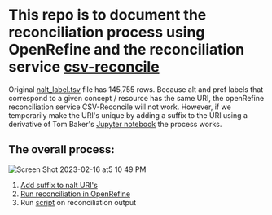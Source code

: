# This  repo  is  to  document the reconciliation process using OpenRefine and the reconciliation service [csv-reconcile](https://github.com/gitonthescene/csv-reconcile) 

Original [nalt_label.tsv](https://github.com/woody544/nalt4ma/blob/main/nalt/nalt_labels/nalt_labels.tsv) file has 145,755 rows. Because alt and pref labels that correspond to a given concept / resource has the same URI, the openRefine reconciliation service CSV-Reconcile will not work. However, if we temporarily make the URI's unique by adding a suffix to the URI using a derivative of Tom Baker's [Jupyter notebook](https://github.com/dorisavedikian/Reconciliation_Project/blob/main/CSV-Reconcile_Process/Shorter_process/Python_scripts/nalt_label.py) the process works. 





## The overall process:
![Screen Shot 2023-02-16 at5 10 49 PM](https://user-images.githubusercontent.com/109038399/219524268-e70c9bde-9355-4576-b5b7-f8c18d20cc92.png)

1. [Add suffix to nalt URI's](https://github.com/dorisavedikian/Reconciliation_Project/blob/main/CSV-Reconcile_Process/Shorter_process/Python_scripts/nalt_label.py)
2. [Run reconciliation in OpenRefine](https://github.com/dorisavedikian/Reconciliation_Project/blob/main/CSV-Reconcile_Process/Notes/Notes_csv-reconcile)
3. Run [script](https://github.com/dorisavedikian/Reconciliation_Project/blob/main/CSV-Reconcile_Process/Shorter_process/Python_scripts/Matches.py) on reconciliation output
